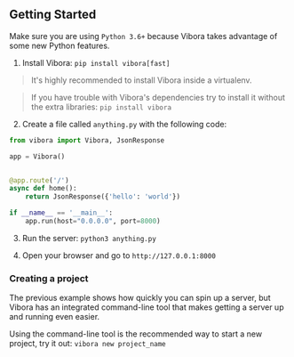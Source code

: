 ## Getting Started

Make sure you are using `Python 3.6+` because Vibora takes
advantage of some new Python features.

1. Install Vibora: `pip install vibora[fast]`

> It's highly recommended to install Vibora inside a virtualenv.

> If you have trouble with Vibora's dependencies try to install it without the extra libraries: `pip install vibora`


2. Create a file called `anything.py` with the following code:


```py
from vibora import Vibora, JsonResponse

app = Vibora()


@app.route('/')
async def home():
    return JsonResponse({'hello': 'world'})

if __name__ == '__main__':
    app.run(host="0.0.0.0", port=8000)
```

3. Run the server: `python3 anything.py`


4. Open your browser and go to `http://127.0.0.1:8000`


### Creating a project

The previous example shows how quickly you can spin up a server, but
Vibora has an integrated command-line tool that makes getting a server
up and running even easier.

Using the command-line tool is the recommended way to start a new project,
try it out: `vibora new project_name`
